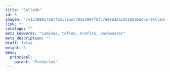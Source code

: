 ```yaml
---
title: "Sellado"
id: 6
imagen: "/v1530801710/familias/38567804fbfc7ebebd2acd318bde2d55-sellado.jpg"
link: ""
catalogo: ""
meta_keywords: "Laminas, teflon, Grafito, packmaster"
meta_description: ""
draft: false
weight: 6
menu:
  principal:
    parent: "Productos"
---
```

